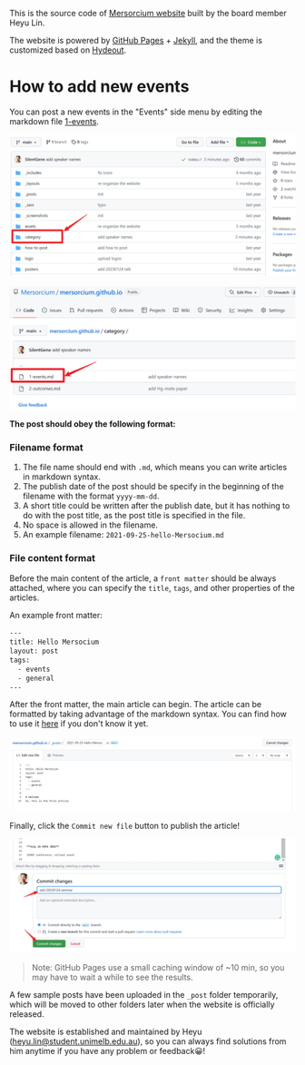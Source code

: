 This is the source code of [Mersorcium website](https://mersorcium.github.io/) built by the board member Heyu Lin.

The website is powered by [GitHub Pages](https://pages.github.com/) + [Jekyll](https://jekyllrb.com/), and the theme is customized based on [Hydeout](https://github.com/fongandrew/hydeout).

# How to add new events

You can post a new events in the "Events" side menu by editing the markdown file [1-events](category/1-events.md).

![category_location](how-to-post/posts_category.jpg)

![events_lication](how-to-post/posts_events.jpg)

**The post should obey the following format:**

### Filename format

1. The file name should end with `.md`, which means you can write articles in markdown syntax.
2. The publish date of the post should be specify in the beginning of the filename with the format `yyyy-mm-dd`.
3. A short title could be written after the publish date, but it has nothing to do with the post title, as the post title is specified in the file. 
4. No space is allowed in the filename.
5. An example filename: `2021-09-25-hello-Mersocium.md`

### File content format

Before the main content of the article, a `front matter` should be always attached, where you can specify the `title`, `tags`, and other properties of the articles.

An example front matter:

```
---
title: Hello Mersocium
layout: post
tags:
  - events
  - general
---
```

After the front matter, the main article can begin. The article can be formatted by taking advantage of the markdown syntax. You can find how to use it [here](https://guides.github.com/features/mastering-markdown/) if you don't know it yet.

![image-20210926015634932](how-to-post/file-content.jpg)

Finally, click the `Commit new file` button to publish the article!

![image-20210926015634932](how-to-post/commit.jpg)

> Note: GitHub Pages use a small caching window of ~10 min, so you may have to wait a while to see the results.

A few sample posts have been uploaded in the `_post` folder temporarily, which will be moved to other folders later when the website is officially released.

The website is established and maintained by Heyu (heyu.lin@student.unimelb.edu.au), so you can always find solutions from him anytime if you have any problem or feedback:grinning:!

